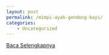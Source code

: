 ```yaml
---
layout: post
permalink: /mimpi-ayah-gendong-bayi/
categories:
    - Uncategorized
---
```


[Baca Selengkapnya](/05)